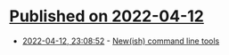 # [Published on 2022-04-12](index.md)

* [2022-04-12, 23:08:52](https://news.ycombinator.com/item?id=31009313) - [New(ish) command line tools](https://jvns.ca/blog/2022/04/12/a-list-of-new-ish--command-line-tools/)
